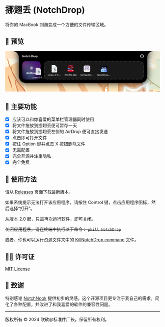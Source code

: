 # 挪翅丢 (NotchDrop)

将你的 MacBook 刘海变成一个方便的文件传输区域。

## 👀 预览

![屏幕截图](../../截屏2024-07-08%2003.14.34.png)

## 🌟 主要功能

- [x] 应该可以和你喜爱的菜单栏管理器同时使用
- [x] 将文件拖放到挪翅丢便可暂存一天
- [x] 将文件拖放到挪翅丢左侧的 AirDrop 便可直接发送
- [x] 点击即可打开文件
- [x] 按住 Option 键并点击 X 按钮删除文件
- [x] 无需配置
- [x] 完全开源并注重隐私
- [x] 完全免费

## 🚀 使用方法

请从 [Releases](https://github.com/Lakr233/NotchDrop/releases) 页面下载最新版本。

如果系统提示无法打开该应用程序，请按住 Control 键，点击应用程序图标，然后选择“打开”。

从版本 2.0 起，只需再次运行软件，即可关闭。

~~关闭应用程序，请在终端中执行以下命令： `pkill NotchDrop`~~

或者，你也可以运行资源文件夹中的 [KillNotchDrop.command](../../KillNotchDrop.command) 文件。

## 🧑‍⚖️ 许可证

[MIT License](./LICENSE)

## 🥰 致谢

特别感谢 [NotchNook](https://lo.cafe/notchnook) 提供初步的灵感。这个开源项目更专注于我自己的需求，简化了各种配置，并改进了和我喜爱的软件的兼容性问题。

---

版权所有 © 2024 砍砍@标准件厂长。保留所有权利。
